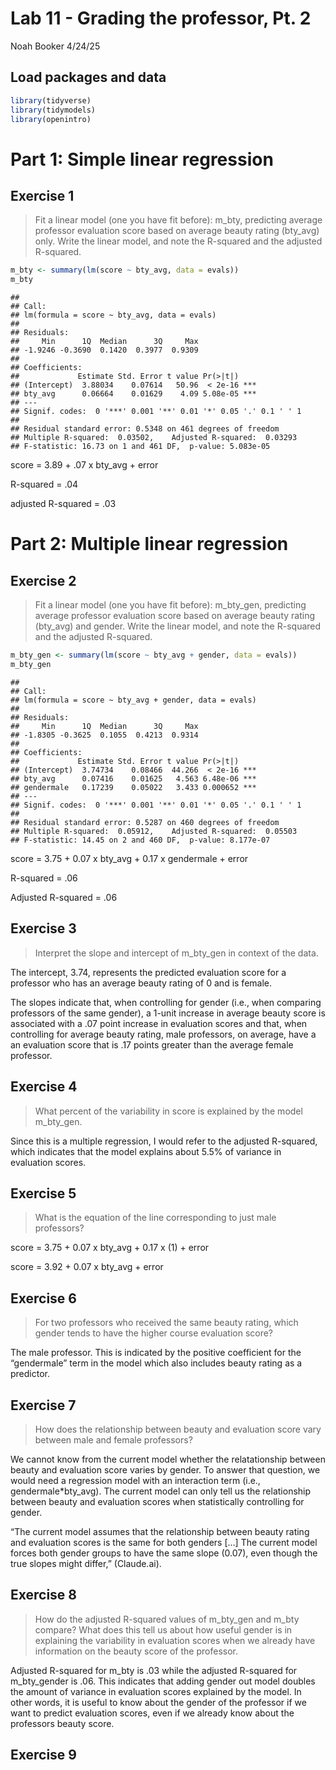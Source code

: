 Lab 11 - Grading the professor, Pt. 2
================
Noah Booker
4/24/25

## Load packages and data

``` r
library(tidyverse) 
library(tidymodels)
library(openintro)
```

# Part 1: Simple linear regression

## Exercise 1

> Fit a linear model (one you have fit before): m_bty, predicting
> average professor evaluation score based on average beauty rating
> (bty_avg) only. Write the linear model, and note the R-squared and the
> adjusted R-squared.

``` r
m_bty <- summary(lm(score ~ bty_avg, data = evals))
m_bty
```

    ## 
    ## Call:
    ## lm(formula = score ~ bty_avg, data = evals)
    ## 
    ## Residuals:
    ##     Min      1Q  Median      3Q     Max 
    ## -1.9246 -0.3690  0.1420  0.3977  0.9309 
    ## 
    ## Coefficients:
    ##             Estimate Std. Error t value Pr(>|t|)    
    ## (Intercept)  3.88034    0.07614   50.96  < 2e-16 ***
    ## bty_avg      0.06664    0.01629    4.09 5.08e-05 ***
    ## ---
    ## Signif. codes:  0 '***' 0.001 '**' 0.01 '*' 0.05 '.' 0.1 ' ' 1
    ## 
    ## Residual standard error: 0.5348 on 461 degrees of freedom
    ## Multiple R-squared:  0.03502,    Adjusted R-squared:  0.03293 
    ## F-statistic: 16.73 on 1 and 461 DF,  p-value: 5.083e-05

score = 3.89 + .07 x bty_avg + error

R-squared = .04

adjusted R-squared = .03

# Part 2: Multiple linear regression

## Exercise 2

> Fit a linear model (one you have fit before): m_bty_gen, predicting
> average professor evaluation score based on average beauty rating
> (bty_avg) and gender. Write the linear model, and note the R-squared
> and the adjusted R-squared.

``` r
m_bty_gen <- summary(lm(score ~ bty_avg + gender, data = evals))
m_bty_gen
```

    ## 
    ## Call:
    ## lm(formula = score ~ bty_avg + gender, data = evals)
    ## 
    ## Residuals:
    ##     Min      1Q  Median      3Q     Max 
    ## -1.8305 -0.3625  0.1055  0.4213  0.9314 
    ## 
    ## Coefficients:
    ##             Estimate Std. Error t value Pr(>|t|)    
    ## (Intercept)  3.74734    0.08466  44.266  < 2e-16 ***
    ## bty_avg      0.07416    0.01625   4.563 6.48e-06 ***
    ## gendermale   0.17239    0.05022   3.433 0.000652 ***
    ## ---
    ## Signif. codes:  0 '***' 0.001 '**' 0.01 '*' 0.05 '.' 0.1 ' ' 1
    ## 
    ## Residual standard error: 0.5287 on 460 degrees of freedom
    ## Multiple R-squared:  0.05912,    Adjusted R-squared:  0.05503 
    ## F-statistic: 14.45 on 2 and 460 DF,  p-value: 8.177e-07

score = 3.75 + 0.07 x bty_avg + 0.17 x gendermale + error

R-squared = .06

Adjusted R-squared = .06

## Exercise 3

> Interpret the slope and intercept of m_bty_gen in context of the data.

The intercept, 3.74, represents the predicted evaluation score for a
professor who has an average beauty rating of 0 and is female.

The slopes indicate that, when controlling for gender (i.e., when
comparing professors of the same gender), a 1-unit increase in average
beauty score is associated with a .07 point increase in evaluation
scores and that, when controlling for average beauty rating, male
professors, on average, have a an evaluation score that is .17 points
greater than the average female professor.

## Exercise 4

> What percent of the variability in score is explained by the model
> m_bty_gen.

Since this is a multiple regression, I would refer to the adjusted
R-squared, which indicates that the model explains about 5.5% of
variance in evaluation scores.

## Exercise 5

> What is the equation of the line corresponding to just male
> professors?

score = 3.75 + 0.07 x bty_avg + 0.17 x (1) + error

score = 3.92 + 0.07 x bty_avg + error

## Exercise 6

> For two professors who received the same beauty rating, which gender
> tends to have the higher course evaluation score?

The male professor. This is indicated by the positive coefficient for
the “gendermale” term in the model which also includes beauty rating as
a predictor.

## Exercise 7

> How does the relationship between beauty and evaluation score vary
> between male and female professors?

We cannot know from the current model whether the relatationship between
beauty and evaluation score varies by gender. To answer that question,
we would need a regression model with an interaction term (i.e.,
gendermale\*bty_avg). The current model can only tell us the
relationship between beauty and evaluation scores when statistically
controlling for gender.

“The current model assumes that the relationship between beauty rating
and evaluation scores is the same for both genders \[…\] The current
model forces both gender groups to have the same slope (0.07), even
though the true slopes might differ,” (Claude.ai).

## Exercise 8

> How do the adjusted R-squared values of m_bty_gen and m_bty compare?
> What does this tell us about how useful gender is in explaining the
> variability in evaluation scores when we already have information on
> the beauty score of the professor.

Adjusted R-squared for m_bty is .03 while the adjusted R-squared for
m_bty_gender is .06. This indicates that adding gender out model doubles
the amount of variance in evaluation scores explained by the model. In
other words, it is useful to know about the gender of the professor if
we want to predict evaluation scores, even if we already know about the
professors beauty score.

## Exercise 9
